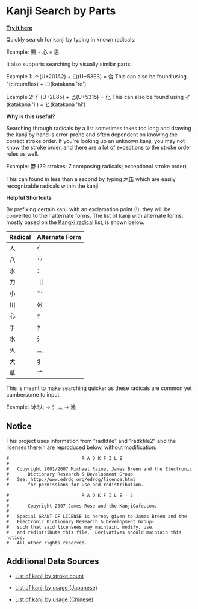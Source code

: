 # Kanji Search by Parts

**[Try it here](https://rewhowe.github.io/kanji/)**

Quickly search for kanji by typing in known radicals:

Example: 田 + 心 = 思

It also supports searching by visually similar parts:

Example 1: 𠆢(U+201A2) + 口(U+53E3) = 合
This can also be found using ^(circumflex) + ロ(katakana 'ro')

Example 2: ⺅(U+2E85) + 匕(U+5315) = 化
This can also be found using イ(katakana 'i') + ヒ(katakana 'hi')

**Why is this useful?**

Searching through radicals by a list sometimes takes too long and drawing the kanji by hand is error-prone and often dependent on knowing the correct stroke order. If you're looking up an unknown kanji, you may not know the stroke order, and there are a lot of exceptions to the stroke order rules as well.

Example: 鬱 (29 strokes; 7 composing radicals; exceptional stroke order)

This can found in less than a second by typing 木缶 which are easily recognizable radicals within the kanji.

**Helpful Shortcuts**

By prefixing certain kanji with an exclamation point (!), they will be converted to their alternate forms. The list of kanji with alternate forms, mostly based on the [Kangxi radical](https://en.wikipedia.org/wiki/Kangxi_radical) list, is shown below.

| Radical | Alternate Form |
|---------|----------------|
| 人      | ⺅             |
| 八      | 丷             |
| 氷      | 冫             |
| 刀      | ⺉             |
| 小      | ⺌             |
| 川      | 巛             |
| 心      | ⺖             |
| 手      | ⺘             |
| 水      | ⺡             |
| 火      | 灬             |
| 犬      | ⺨             |
| 草      | ⺾             |

This is meant to make searching quicker as these radicals are common yet cumbersome to input.

Example: !水!火 → ⺡⺣ → 漁

## Notice

This project uses information from "radkfile" and "radkfile2" and the licenses therein are reproduced below, without modification:

```
#                           R A D K F I L E
#
#	Copyright 2001/2007 Michael Raine, James Breen and the Electronic
#       Dictionary Research & Development Group
#	See: http://www.edrdg.org/edrdg/licence.html
#       for permissions for use and redistribution.
```

```
#                           R A D K F I L E - 2
#
#       Copyright 2007 James Rose and the KanjiCafe.com.
#
#   Special GRANT OF LICENSE is hereby given to James Breen and the
#   Electronic Dictionary Research & Development Group-
#   such that said licensees may maintain, modify, use,
#   and redistribute this file.  Derivatives should maintain this notice.
#   All other rights reserved.
```

## Additional Data Sources

* [List of kanji by stroke count](https://github.com/idreyn/quantifying-simplified-chinese/blob/master/data/strokes.csv)

* [List of kanji by usage (Japanese)](https://kanjicards.org/kanji-list-by-freq.html)

* [List of kanji by usage (Chinese)](http://technology.chtsai.org/charfreq/sorted.html)
